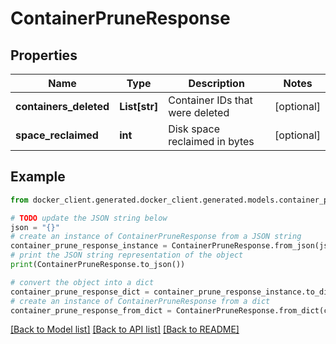 # ContainerPruneResponse


## Properties

Name | Type | Description | Notes
------------ | ------------- | ------------- | -------------
**containers_deleted** | **List[str]** | Container IDs that were deleted | [optional] 
**space_reclaimed** | **int** | Disk space reclaimed in bytes | [optional] 

## Example

```python
from docker_client.generated.docker_client.generated.models.container_prune_response import ContainerPruneResponse

# TODO update the JSON string below
json = "{}"
# create an instance of ContainerPruneResponse from a JSON string
container_prune_response_instance = ContainerPruneResponse.from_json(json)
# print the JSON string representation of the object
print(ContainerPruneResponse.to_json())

# convert the object into a dict
container_prune_response_dict = container_prune_response_instance.to_dict()
# create an instance of ContainerPruneResponse from a dict
container_prune_response_from_dict = ContainerPruneResponse.from_dict(container_prune_response_dict)
```
[[Back to Model list]](../README.md#documentation-for-models) [[Back to API list]](../README.md#documentation-for-api-endpoints) [[Back to README]](../README.md)


